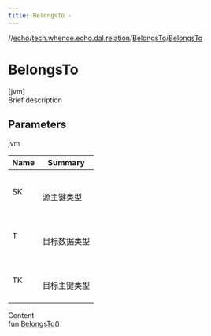 ```yaml
---
title: BelongsTo -
---
```

//[echo](../../index.md)/[tech.whence.echo.dal.relation](../index.md)/[BelongsTo](index.md)/[BelongsTo](-belongs-to.md)



# BelongsTo  
[jvm]  
Brief description  


## Parameters  
  
jvm  
  
|  Name|  Summary| 
|---|---|
| SK| <br><br>源主键类型<br><br>
| T| <br><br>目标数据类型<br><br>
| TK| <br><br>目标主键类型<br><br>
  
  
Content  
fun [BelongsTo](-belongs-to.md)()  



